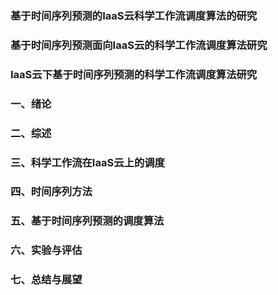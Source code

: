 ### 基于时间序列预测的IaaS云科学工作流调度算法的研究

### 基于时间序列预测面向IaaS云的科学工作流调度算法研究

### IaaS云下基于时间序列预测的科学工作流调度算法研究

### 一、绪论

### 二、综述

### 三、科学工作流在IaaS云上的调度

### 四、时间序列方法

### 五、基于时间序列预测的调度算法

### 六、实验与评估

### 七、总结与展望